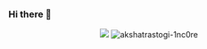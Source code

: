 ### Hi there 👋

<p align="center">
  <img src="https://thumbs.gfycat.com/ImpressiveMassiveHoneyeater-max-1mb.gif
</p>
<p align="center"> <img src="https://komarev.com/ghpvc/?username=L4B0MB4&label=Profile%20views&color=0e75b6&style=flat" alt="akshatrastogi-1nc0re" /> </p>
